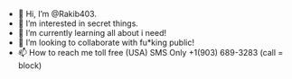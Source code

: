 - 👋 Hi, I’m @Rakib403.
- 👀 I’m interested in secret things.
- 🌱 I’m currently learning all about i need!
- 💞️ I’m looking to collaborate with fu*king public!
- 📫 How to reach me toll free (USA) SMS Only ‪+1(903) 689-3283‬ (call = block)

